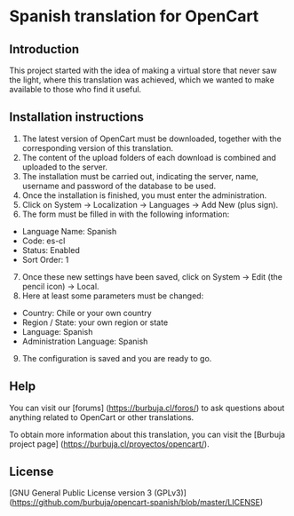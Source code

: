 # Spanish translation for OpenCart

## Introduction

This project started with the idea of ​​making a virtual store that never saw the light, where this translation was achieved, which we wanted to make available to those who find it useful.

## Installation instructions

 1. The latest version of OpenCart must be downloaded, together with the corresponding version of this translation.
 2. The content of the upload folders of each download is combined and uploaded to the server.
 3. The installation must be carried out, indicating the server, name, username and password of the database to be used.
 4. Once the installation is finished, you must enter the administration.
 5. Click on System → Localization → Languages ​​→ Add New (plus sign).
 6. The form must be filled in with the following information:
  - Language Name: Spanish
  - Code: es-cl
  - Status: Enabled
  - Sort Order: 1
 7. Once these new settings have been saved, click on System → Edit (the pencil icon) → Local.
 8. Here at least some parameters must be changed:
  - Country: Chile or your own country
  - Region / State: your own region or state
  - Language: Spanish
  - Administration Language: Spanish
 9. The configuration is saved and you are ready to go.

## Help

You can visit our [forums] (https://burbuja.cl/foros/) to ask questions about anything related to OpenCart or other translations.

To obtain more information about this translation, you can visit the [Burbuja project page] (https://burbuja.cl/proyectos/opencart/).
 
## License

[GNU General Public License version 3 (GPLv3)] (https://github.com/burbuja/opencart-spanish/blob/master/LICENSE) 
